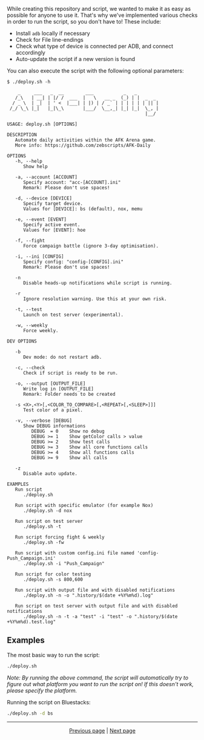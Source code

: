 While creating this repository and script, we wanted to make it as easy as possible for anyone to use it. That's why we've implemented various checks in order to run the script, so you don't have to! These include:

- Install `adb` locally if necessary
- Check for File line-endings
- Check what type of device is connected per ADB, and connect accordingly
- Auto-update the script if a new version is found

You can also execute the script with the following optional parameters:

```text
$ ./deploy.sh -h

    _     ___   _  __        ___           _   _
   /_\   | __| | |/ /  ___  |   \   __ _  (_) | |  _  _  
  / _ \  | _|  | ' <  |___| | |) | / _` | | | | | | || | 
 /_/ \_\ |_|   |_|\_\       |___/  \__,_| |_| |_|  \_, | 
                                                   |__/  

USAGE: deploy.sh [OPTIONS]

DESCRIPTION
   Automate daily activities within the AFK Arena game.  
   More info: https://github.com/zebscripts/AFK-Daily    

OPTIONS
   -h, --help
      Show help

   -a, --account [ACCOUNT]
      Specify account: "acc-[ACCOUNT].ini"
      Remark: Please don't use spaces!

   -d, --device [DEVICE]
      Specify target device.
      Values for [DEVICE]: bs (default), nox, memu

   -e, --event [EVENT]
      Specify active event.
      Values for [EVENT]: hoe

   -f, --fight
      Force campaign battle (ignore 3-day optimisation).

   -i, --ini [CONFIG]
      Specify config: "config-[CONFIG].ini"
      Remark: Please don't use spaces!

   -n
      Disable heads-up notifications while script is running.

   -r
      Ignore resolution warning. Use this at your own risk.

   -t, --test
      Launch on test server (experimental).

   -w, --weekly
      Force weekly.

DEV OPTIONS

   -b
      Dev mode: do not restart adb.

   -c, --check
      Check if script is ready to be run.

   -o, --output [OUTPUT_FILE]
      Write log in [OUTPUT_FILE]
      Remark: Folder needs to be created

   -s <X>,<Y>[,<COLOR_TO_COMPARE>[,<REPEAT>[,<SLEEP>]]]
      Test color of a pixel.

   -v, --verbose [DEBUG]
      Show DEBUG informations
         DEBUG  = 0    Show no debug
         DEBUG >= 1    Show getColor calls > value
         DEBUG >= 2    Show test calls
         DEBUG >= 3    Show all core functions calls
         DEBUG >= 4    Show all functions calls
         DEBUG >= 9    Show all calls

   -z
      Disable auto update.

EXAMPLES
   Run script
      ./deploy.sh

   Run script with specific emulator (for example Nox)
      ./deploy.sh -d nox

   Run script on test server
      ./deploy.sh -t

   Run script forcing fight & weekly
      ./deploy.sh -fw

   Run script with custom config.ini file named 'config-Push_Campaign.ini'
      ./deploy.sh -i "Push_Campaign"

   Run script for color testing
      ./deploy.sh -s 800,600

   Run script with output file and with disabled notifications
      ./deploy.sh -n -o ".history/$(date +%Y%m%d).log"

   Run script on test server with output file and with disabled notifications
      ./deploy.sh -n -t -a "test" -i "test" -o ".history/$(date +%Y%m%d).test.log"
```

## Examples

The most basic way to run the script:

```sh
./deploy.sh
```

*Note: By running the above command, the script will automatically try to figure out what platform you want to run the script on! If this doesn't work, please specify the platform.*

Running the script on Bluestacks:

```sh
./deploy.sh -d bs
```

<hr>

<div align="center">
<a href="https://github.com/zebscripts/AFK-Daily/wiki/Config">Previous page</a>
|
<a href="https://github.com/zebscripts/AFK-Daily/wiki/Specific">Next page</a>
</div>
